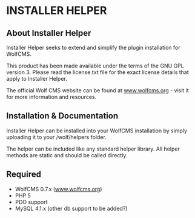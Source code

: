 # INSTALLER HELPER

## About Installer Helper

Installer Helper seeks to extend and simplify the plugin installation for
WolfCMS.

This product has been made available under the terms of the GNU GPL version 3.
Please read the license.txt file for the exact license details that apply to
Installer Helper.

The official Wolf CMS website can be found at www.wolfcms.org - visit it for
more information and resources.

## Installation & Documentation

Installer Helper can be installed into your WolfCMS installation by simply
uploading it to your <install location>/wolf/helpers folder.

The helper can be included like any standard helper library. All helper
methods are static and should be called directly.

## Required

- WolfCMS 0.7.x (www.wolfcms.org)
- PHP 5
- PDO support
- MySQL 4.1.x (other db support to be added?)
